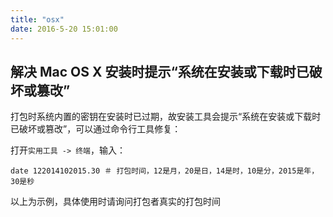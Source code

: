 ```yaml
---
title: "osx"
date: 2016-5-20 15:01:00
---
```


## 解决 Mac OS X 安装时提示“系统在安装或下载时已破坏或篡改”

打包时系统内置的密钥在安装时已过期，故安装工具会提示“系统在安装或下载时已破坏或篡改”，可以通过命令行工具修复：

打开`实用工具 -> 终端`，输入：


```
date 122014102015.30 ＃ 打包时间，12是月，20是日，14是时，10是分，2015是年，30是秒
```

以上为示例，具体使用时请询问打包者真实的打包时间
